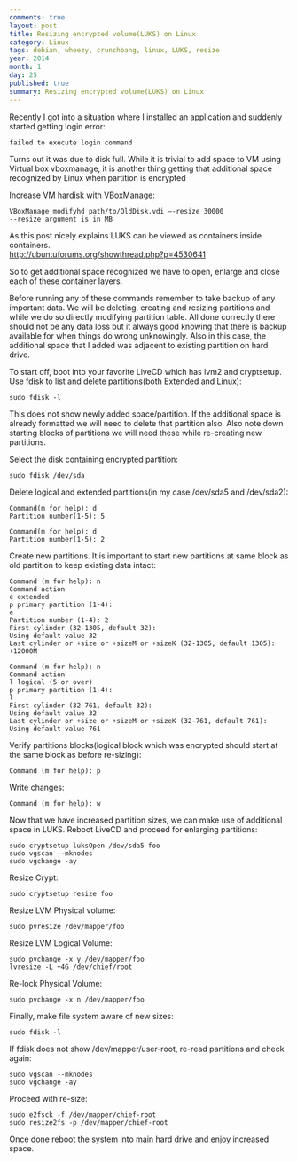 ```yaml
---
comments: true
layout: post
title: Resizing encrypted volume(LUKS) on Linux
category: Linux
tags: debian, wheezy, crunchbang, linux, LUKS, resize
year: 2014
month: 1
day: 25
published: true
summary: Resizing encrypted volume(LUKS) on Linux
---
```

Recently I got into a situation where I installed an application and suddenly started getting login error:   

    failed to execute login command

Turns out it was due to disk full. While it is trivial to add space to VM using Virtual box vboxmanage, it is another thing getting that additional space recognized by Linux when partition is encrypted
<!-- more start -->
Increase VM hardisk with VBoxManage:
    
    VBoxManage modifyhd path/to/OldDisk.vdi –-resize 30000
    --resize argument is in MB

As this post nicely explains LUKS can be viewed as containers inside containers.     
<a href="http://ubuntuforums.org/showthread.php?p=4530641" target="_blank" >http://ubuntuforums.org/showthread.php?p=4530641 </a>

So to get additional space recognized we have to open, enlarge and close each  of these container layers.

Before running any of these commands remember to take backup of any important data. We will be deleting, creating and resizing partitions and while we do so directly modifying partition table. All done correctly there should not be any data loss but it always good knowing that there is backup available for when things do wrong unknowingly.
Also in this case, the additional space that I added was adjacent to existing partition on hard drive.

To start off, boot into your favorite LiveCD which has lvm2 and cryptsetup.
Use fdisk to list and delete partitions(both Extended and Linux):
    
    sudo fdisk -l

This does not show newly added space/partition. If the additional space is already formatted we will need to delete that partition also.
Also note  down starting blocks of partitions we will need these while re-creating new partitions.

Select the disk containing encrypted partition:
    
    sudo fdisk /dev/sda

Delete logical and extended partitions(in my case /dev/sda5 and /dev/sda2):
    
    Command(m for help): d
    Partition number(1-5): 5
    
    Command(m for help): d
    Partition number(1-5): 2


Create new partitions. It is important to start new partitions at same block as old partition to keep existing data intact:
     
    Command (m for help): n
    Command action
    e extended
    p primary partition (1-4): 
    e
    Partition number (1-4): 2
    First cylinder (32-1305, default 32):
    Using default value 32
    Last cylinder or +size or +sizeM or +sizeK (32-1305, default 1305): +12000M
    
    Command (m for help): n
    Command action
    l logical (5 or over)
    p primary partition (1-4):
    l
    First cylinder (32-761, default 32):
    Using default value 32
    Last cylinder or +size or +sizeM or +sizeK (32-761, default 761):
    Using default value 761

Verify partitions blocks(logical block which was encrypted should start at the same block as before re-sizing):

    Command (m for help): p

Write changes:

    Command (m for help): w

Now that we have increased partition sizes, we can make use of additional space in LUKS.
Reboot LiveCD and proceed for enlarging partitions:
    
    sudo cryptsetup luksOpen /dev/sda5 foo
    sudo vgscan --mknodes
    sudo vgchange -ay

Resize Crypt:

    sudo cryptsetup resize foo

Resize LVM Physical volume:

    sudo pvresize /dev/mapper/foo

Resize LVM Logical Volume:

    sudo pvchange -x y /dev/mapper/foo
    lvresize -L +4G /dev/chief/root

Re-lock Physical Volume:

    sudo pvchange -x n /dev/mapper/foo

Finally, make file system aware of new sizes:

    sudo fdisk -l

If fdisk does not show /dev/mapper/user-root, re-read partitions and check again:

    sudo vgscan --mknodes
    sudo vgchange -ay

Proceed with re-size:

    sudo e2fsck -f /dev/mapper/chief-root
    sudo resize2fs -p /dev/mapper/chief-root


Once done reboot the system into main hard drive and enjoy increased space.

<!-- more end -->




